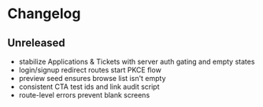 # Changelog

## Unreleased
- stabilize Applications & Tickets with server auth gating and empty states
- login/signup redirect routes start PKCE flow
- preview seed ensures browse list isn't empty
- consistent CTA test ids and link audit script
- route-level errors prevent blank screens
